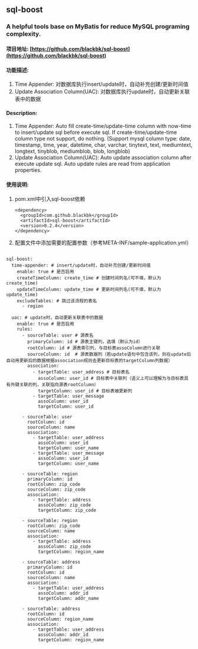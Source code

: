 ## sql-boost

### A helpful tools base on MyBatis for reduce MySQL programing complexity.

#### 项目地址: [https://github.com/blackbk/sql-boost](https://github.com/blackbk/sql-boost)

#### 功能描述:
1. Time Appender: 对数据库执行insert/update时，自动补充创建/更新时间值
2. Update Association Column(UAC): 对数据库执行update时，自动更新关联表中的数据

#### Description:
1. Time Appender: Auto fill create-time/update-time column with now-time
 to insert/update sql before execute sql. If create-time/update-time column type not support, do nothing.
 (Support mysql column type: date, timestamp, time, year, datetime, char, varchar, 
 tinytext, text, mediumtext, longtext, tinyblob, mediumblob, blob, longblob)
2. Update Association Column(UAC): Auto update association column after execute update sql. Auto update rules are 
read from application properties.


#### 使用说明:
1. pom.xml中引入sql-boost依赖
   ```
   <dependency>
     <groupId>com.github.blackbk</groupId>
     <artifactId>sql-boost</artifactId>
     <version>0.2.4</version>
   </dependency>
   ```
2. 配置文件中添加需要的配置参数（参考META-INF/sample-application.yml）
    
```

sql-boost:
  time-appender: # insert/update时，自动补充创建/更新时间值
    enable: true # 是否启用
    createTimeColumn: create_time # 创建时间列名(可不填，默认为create_time)
    updateTimeColumn: update_time # 更新时间列名(可不填，默认为update_time)
    excludeTables: # 跳过该流程的表名
      - region

  uac: # update时，自动更新关联表中的数据
    enable: true # 是否启用
    rules:
      - sourceTable: user # 源表名
        primaryColumn: id # 源表主键列，选填（默认为id）
        rootColumn: id # 源表索引列，与目标表assoColumn进行关联
        sourceColumn: id  # 源表数据列（若update语句中包含该列，则在update后自动用更新后的数据根据association规则去更新目标表的targetColumn列数据）
        association:
          - targetTable: user_address # 目标表名
            assoColumn: user_id # 目标表中关联列（语义上可以理解为与目标表具有外键关联的列，关联指向源表rootColumn）
            targetColumn: user_id # 目标表被更新列
          - targetTable: user_message
            assoColumn: user_id
            targetColumn: user_id

      - sourceTable: user
        rootColumn: id
        sourceColumn: name
        association:
          - targetTable: user_address
            assoColumn: user_id
            targetColumn: user_name
          - targetTable: user_message
            assoColumn: user_id
            targetColumn: user_name

      - sourceTable: region
        primaryColumn: id
        rootColumn: zip_code
        sourceColumn: zip_code
        association:
          - targetTable: address
            assoColumn: zip_code
            targetColumn: zip_code

      - sourceTable: region
        rootColumn: zip_code
        sourceColumn: name
        association:
          - targetTable: address
            assoColumn: zip_code
            targetColumn: region_name

      - sourceTable: address
        primaryColumn: id
        rootColumn: id
        sourceColumn: name
        association:
          - targetTable: user_address
            assoColumn: addr_id
            targetColumn: addr_name

      - sourceTable: address
        rootColumn: id
        sourceColumn: region_name
        association:
          - targetTable: user_address
            assoColumn: addr_id
            targetColumn: region_name

```

